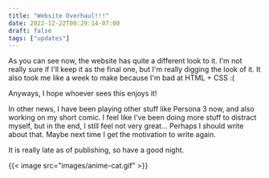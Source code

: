 ```yaml
---
title: "Website Overhaul!!!"
date: 2022-12-22T00:29:14-07:00
draft: false
tags: ["updates"]
---
```


As you can see now, the website has quite a different look to it. I'm not really sure if I'll keep it as the final one, but I'm really digging the look of it. It also took me like a week to make because I'm bad at HTML + CSS :(     

Anyways, I hope whoever sees this enjoys it!        

In other news, I have been playing other stuff like Persona 3 now, and also working on my short comic. I feel like I've been doing more stuff to distract myself, but in the end, I still feel not very great... Perhaps I should write about that. Maybe next time I get the motivation to write again.        

It is really late as of publishing, so have a good night.

{{< image src="images/anime-cat.gif" >}}